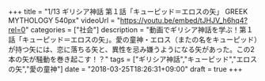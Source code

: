+++
title =  "1/13 ギリシア神話 第１話「キューピッド＝エロスの矢」 GREEK MYTHOLOGY 540px"
videoUrl = "https://youtu.be/embed/tJHJV_h6hq4?rel=0"
categories = ["社会"]
description = "動画でギリシア神話を学ぶ！第１話「キューピッド＝エロスの矢」。愛の童神・エロス（またの名をキューピッド）が持つ矢には、恋に落ちる矢と、異性を忌み嫌うようになる矢があった。この2本の矢が騒動を巻き起こす！？"
tags = ["ギリシア神話","キューピッド","エロスの矢","愛の童神"]
date = "2018-03-25T18:26:31+09:00"
draft = true
+++

